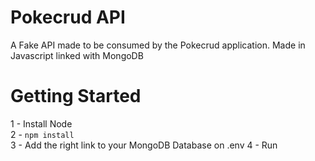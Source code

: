# Pokecrud API
A Fake API made to be consumed by the Pokecrud application. Made in Javascript linked with MongoDB


# Getting Started
1 - Install Node
<br>
2 - ```npm install```
<br>
3 - Add the right link to your MongoDB Database on .env
4 - Run

